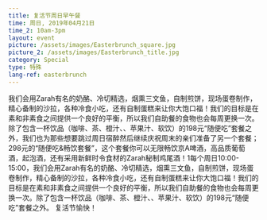```yaml
---
title: 复活节周日早午餐
time: 周日, 2019年04月21日
time_2: 10am-3pm
layout: event
picture: /assets/images/Easterbrunch_square.jpg
picture_2: /assets/images/Easterbrunch_title.jpg
category: Special
type: 特殊
lang-ref: easterbrunch
---
```

我们会用Zarah有名的奶酪、冷切精选，烟熏三文鱼，自制煎饼，现场蛋卷制作，精心备制的沙拉，各种冷食小吃，还有自制蛋糕来让你大饱口福！我们的目标是在素和非素食之间提供一个良好的平衡，所以我们自助餐的食物也会每周更换一次。除了包含一杯饮品（咖啡、茶、橙汁、、苹果汁、软饮）的198元“随便吃”套餐之外，我们也为那些想要跳过周日宿醉然后继续庆祝周末的亲们准备了另一个套餐；298元的“随便吃&畅饮套餐”，这个套餐你可以无限畅饮京A啤酒，高品质葡萄酒，起泡酒，还有采用新鲜时令食材的Zarah秘制鸡尾酒！1每个周日10:00-15:00，我们会用Zarah有名的奶酪、冷切精选，烟熏三文鱼，自制煎饼，现场蛋卷制作，精心备制的沙拉，各种冷食小吃，还有自制蛋糕来让你大饱口福！我们的目标是在素和非素食之间提供一个良好的平衡，所以我们自助餐的食物也会每周更换一次。除了包含一杯饮品（咖啡、茶、橙汁、、苹果汁、软饮）的198元“随便吃”套餐之外。
复活节愉快！
